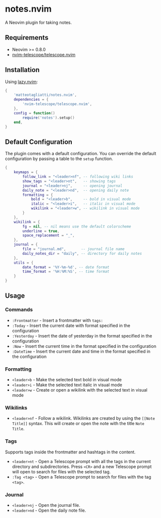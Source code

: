 # notes.nvim

A Neovim plugin for taking notes.

## Requirements

- Neovim >= 0.8.0
- [nvim-telescope/telescope.nvim](https://github.com/nvim-telescope/telescope.nvim)

## Installation

Using [lazy.nvim](https://github.com/folke/lazy.nvim):

```lua
{
    'matteotagliatti/notes.nvim',
    dependencies = {
        'nvim-telescope/telescope.nvim',
    },
    config = function()
        require('notes').setup()
    end,
}
```

## Default Configuration

The plugin comes with a default configuration. You can override the default configuration by passing a table to the `setup` function.

```lua
{
    keymaps = {
        follow_link = "<leader>nf", -- following wiki links
        show_tags = "<leader>nt",   -- showing tags
        journal = "<leader>nj",     -- opening journal
        daily_note = "<leader>nd",  -- opening daily note
        formatting = {
            bold = "<leader>b",     -- bold in visual mode
            italic = "<leader>i",   -- italic in visual mode
            wikilink = "<leader>w", -- wikilink in visual mode
        }
    },
    wikilink = {
        fg = nil, -- nil means use the default colorscheme
        underline = true,
        space_replacement = "_",
    },
    journal = {
        file = "journal.md",       -- journal file name
        daily_notes_dir = "daily", -- directory for daily notes
    },
    utils = {
        date_format = '%Y-%m-%d', -- date format
        time_format = '%H:%M:%S', -- time format
    }
}
```

## Usage

### Commands

- `:Frontmatter` - Insert a frontmatter with `tags:`
- `:Today` - Insert the current date with format specified in the configuration
- `:Yesterday` - Insert the date of yesterday in the format specified in the configuration
- `:Now` - Insert the current time in the format specified in the configuration
- `:DateTime` - Insert the current date and time in the format specified in the configuration

### Formatting

- `<leader>b` - Make the selected text bold in visual mode
- `<leader>i` - Make the selected text italic in visual mode
- `<leader>w` - Create or open a wikilink with the selected text in visual mode

### Wikilinks

- `<leader>nf` - Follow a wikilink. Wikilinks are created by using the `[[Note Title]]` syntax. This will create or open the note with the title `Note Title`.

### Tags

Supports tags inside the frontmatter and hashtags in the content.

- `<leader>nt` - Open a Telescope prompt with all the tags in the current directory and subdirectories. Press `<CR>` and a new Telescope prompt will open to search for files with the selected tag.
- `:Tag <tag>` - Open a Telescope prompt to search for files with the tag `<tag>`.

### Journal

- `<leader>nj` - Open the journal file.
- `<leader>nd` - Open the daily note file.
